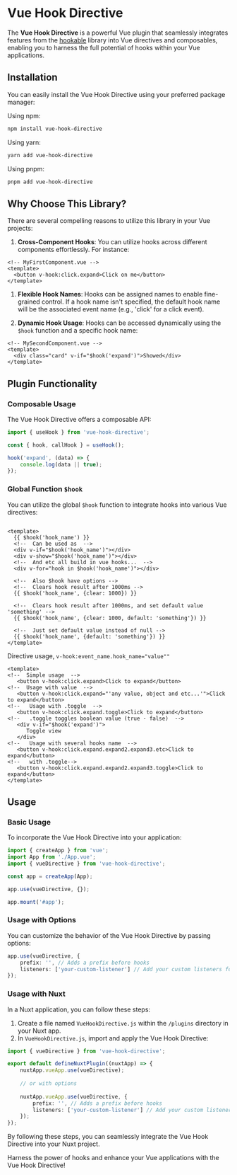 # Vue Hook Directive
The **Vue Hook Directive** is a powerful Vue plugin 
that seamlessly integrates features from the [hookable](https://www.npmjs.com/package/hookable) library into Vue directives and composables, enabling you to harness the full potential of hooks within your Vue applications.

## Installation
You can easily install the Vue Hook Directive using your preferred package manager:

Using npm:
```bash
npm install vue-hook-directive
```
Using yarn:
```bash
yarn add vue-hook-directive
```
Using pnpm:
```bash
pnpm add vue-hook-directive
```

## Why Choose This Library?
There are several compelling reasons to utilize this library in your Vue projects:

1. **Cross-Component Hooks**: You can utilize hooks across different components effortlessly. For instance:

```vue
<!-- MyFirstComponent.vue -->
<template>
  <button v-hook:click.expand>Click on me</button>
</template>
```

1. **Flexible Hook Names**: Hooks can be assigned names to enable fine-grained control. 
   If a hook name isn't specified, the default hook name will be the associated event name (e.g., 'click' for a click event).

2. **Dynamic Hook Usage**: Hooks can be accessed dynamically using the `$hook` function and a specific hook name:

```vue
<!-- MySecondComponent.vue -->
<template>
  <div class="card" v-if="$hook('expand')">Showed</div>
</template>
```


## Plugin Functionality

### Composable Usage

The Vue Hook Directive offers a composable API:

```ts
import { useHook } from 'vue-hook-directive';

const { hook, callHook } = useHook();

hook('expand', (data) => {
    console.log(data || true);
});
```

### Global Function `$hook`
You can utilize the global `$hook` function to integrate hooks into various Vue directives:

```vue

<template>
  {{ $hook('hook_name') }}
  <!--  Can be used as  -->
  <div v-if="$hook('hook_name')"></div>
  <div v-show="$hook('hook_name')"></div>
  <!--  And etc all build in vue hooks...  -->
  <div v-for="hook in $hook('hook_name')"></div>

  <!--  Also $hook have options -->
  <!--  Clears hook result after 1000ms -->
  {{ $hook('hook_name', {clear: 1000}) }}

  <!--  Clears hook result after 1000ms, and set default value 'something' -->
  {{ $hook('hook_name', {clear: 1000, default: 'something'}) }}

  <!--  Just set default value instead of null -->
  {{ $hook('hook_name', {default: 'something'}) }}
</template>
```

Directive usage, `v-hook:event_name.hook_name="value""`

```vue
<template>
<!--  Simple usage  -->
   <button v-hook:click.expand>Click to expand</button>
<!--  Usage with value  -->
   <button v-hook:click.expand="'any value, object and etc...'">Click to expand</button>
<!--   Usage with .toggle  -->
   <button v-hook:click.expand.toggle>Click to expand</button>
<!--   .toggle toggles boolean value (true - false)  -->
   <div v-if="$hook('expand')">
      Toggle view
   </div>
<!--   Usage with several hooks name  -->
   <button v-hook:click.expand.expand2.expand3.etc>Click to expand</button>
<!--   with .toggle-->
   <button v-hook:click.expand.expand2.expand3.toggle>Click to expand</button>
</template>
```

## Usage

### Basic Usage
To incorporate the Vue Hook Directive into your application:

```ts
import { createApp } from 'vue';
import App from './App.vue';
import { vueDirective } from 'vue-hook-directive';

const app = createApp(App);

app.use(vueDirective, {});

app.mount('#app');
```

### Usage with Options
You can customize the behavior of the Vue Hook Directive by passing options:
```ts
app.use(vueDirective, {
    prefix: '', // Adds a prefix before hooks
    listeners: ['your-custom-listener'] // Add your custom listeners for v-hook directive
});
```

### Usage with Nuxt
In a Nuxt application, you can follow these steps:
1. Create a file named `VueHookDirective.js` within the `/plugins` directory in your Nuxt app.
2. In `VueHookDirective.js`, import and apply the Vue Hook Directive:


```ts
import { vueDirective } from 'vue-hook-directive';

export default defineNuxtPlugin((nuxtApp) => {
    nuxtApp.vueApp.use(vueDirective);
    
    // or with options
    
    nuxtApp.vueApp.use(vueDirective, {
        prefix: '', // Adds a prefix before hooks
        listeners: ['your-custom-listener'] // Add your custom listeners for v-hook directive
    });
});
```

By following these steps, you can seamlessly integrate the Vue Hook Directive into your Nuxt project.

Harness the power of hooks and enhance your Vue applications with the Vue Hook Directive!